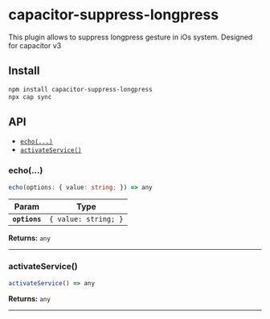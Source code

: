 # capacitor-suppress-longpress

This plugin allows to suppress longpress gesture in iOs system. Designed for capacitor v3

## Install

```bash
npm install capacitor-suppress-longpress
npx cap sync
```

## API

<docgen-index>

* [`echo(...)`](#echo)
* [`activateService()`](#activateservice)

</docgen-index>

<docgen-api>
<!--Update the source file JSDoc comments and rerun docgen to update the docs below-->

### echo(...)

```typescript
echo(options: { value: string; }) => any
```

| Param         | Type                            |
| ------------- | ------------------------------- |
| **`options`** | <code>{ value: string; }</code> |

**Returns:** <code>any</code>

--------------------


### activateService()

```typescript
activateService() => any
```

**Returns:** <code>any</code>

--------------------

</docgen-api>

